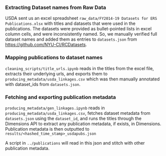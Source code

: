 ### Extracting Dataset names from Raw Data
USDA sent us an excel spreadsheet `raw_data/FY2014-19 Datasets for ERS Publications.xlsx` with titles and datasets that were used in the publications. The datasets were provided as bullet-pointed lists in excel column cells, and were inconsistently named. So, we manually verified full dataset names and added them as entries to `datasets.json` from 
https://github.com/NYU-CI/RCDatasets.

### Mapping publications to dataset names
`cleaning_scripts/title_urls.ipynb` reads in the titles from the excel file, extracts their underlying urls, and exports them to `producing_metadata/usda_linkages.csv` which was then manually annotated with dataset_ids from `datasets.json`.

### Fetching and exporting publication metadata
`producing_metadata/gen_linkages.ipynb` reads in `producing_metadata/usda_linkages.csv`, fetches dataset metadata from `datasets.json` using the `dataset_id`, and runs the titles through the Dimensions API to extract any publication metadata, if exists, in Dimensions. Publication metadata is then outputted to `results/<hashed_time_stamp>_usdapubs.json`

A script in `../publications` will read in this json and stitch with other publication metadata.